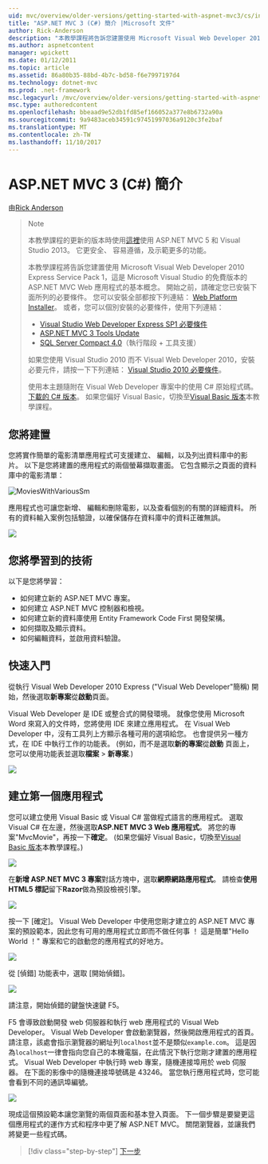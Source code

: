 ```yaml
---
uid: mvc/overview/older-versions/getting-started-with-aspnet-mvc3/cs/intro-to-aspnet-mvc-3
title: "ASP.NET MVC 3 (C#) 簡介 |Microsoft 文件"
author: Rick-Anderson
description: "本教學課程將告訴您建置使用 Microsoft Visual Web Developer 2010 Express Service Pack 1，也就是 ASP.NET MVC Web 應用程式的基本概念..."
ms.author: aspnetcontent
manager: wpickett
ms.date: 01/12/2011
ms.topic: article
ms.assetid: 86a80b35-88bd-4b7c-bd58-f6e7997197d4
ms.technology: dotnet-mvc
ms.prod: .net-framework
msc.legacyurl: /mvc/overview/older-versions/getting-started-with-aspnet-mvc3/cs/intro-to-aspnet-mvc-3
msc.type: authoredcontent
ms.openlocfilehash: bbeaad9e52db1fd85ef166052a377e8b6732a90a
ms.sourcegitcommit: 9a9483aceb34591c97451997036a9120c3fe2baf
ms.translationtype: MT
ms.contentlocale: zh-TW
ms.lasthandoff: 11/10/2017
---
```

<a name="intro-to-aspnet-mvc-3-c"></a>ASP.NET MVC 3 (C#) 簡介
====================
由[Rick Anderson](https://github.com/Rick-Anderson)

> > [!NOTE]
> > 本教學課程的更新的版本時使用[這裡](../../../getting-started/introduction/getting-started.md)使用 ASP.NET MVC 5 和 Visual Studio 2013。 它更安全、 容易遵循，及示範更多的功能。
> 
> 
> 本教學課程將告訴您建置使用 Microsoft Visual Web Developer 2010 Express Service Pack 1，這是 Microsoft Visual Studio 的免費版本的 ASP.NET MVC Web 應用程式的基本概念。 開始之前，請確定您已安裝下面所列的必要條件。 您可以安裝全部都按下列連結： [Web Platform Installer](https://www.microsoft.com/web/gallery/install.aspx?appid=VWD2010SP1Pack)。 或者，您可以個別安裝的必要條件，使用下列連結：
> 
> - [Visual Studio Web Developer Express SP1 必要條件](https://www.microsoft.com/web/gallery/install.aspx?appid=VWD2010SP1Pack)
> - [ASP.NET MVC 3 Tools Update](https://www.microsoft.com/web/gallery/install.aspx?appsxml=&amp;appid=MVC3)
> - [SQL Server Compact 4.0](https://www.microsoft.com/web/gallery/install.aspx?appid=SQLCE;SQLCEVSTools_4_0)（執行階段 + 工具支援）
> 
> 如果您使用 Visual Studio 2010 而不 Visual Web Developer 2010，安裝必要元件，請按一下下列連結： [Visual Studio 2010 必要條件](https://www.microsoft.com/web/gallery/install.aspx?appsxml=&amp;appid=VS2010SP1Pack)。
> 
> 使用本主題隨附在 Visual Web Developer 專案中的使用 C# 原始程式碼。 [下載的 C# 版本](https://code.msdn.microsoft.com/Introduction-to-MVC-3-10d1b098)。 如果您偏好 Visual Basic，切換至[Visual Basic 版本](../vb/intro-to-aspnet-mvc-3.md)本教學課程。


## <a name="what-youll-build"></a>您將建置

您將實作簡單的電影清單應用程式可支援建立、 編輯，以及列出資料庫中的影片。 以下是您將建置的應用程式的兩個螢幕擷取畫面。 它包含顯示之頁面的資料庫中的電影清單：

![MoviesWithVariousSm](intro-to-aspnet-mvc-3/_static/image1.png)

應用程式也可讓您新增、 編輯和刪除電影，以及查看個別的有關的詳細資料。 所有的資料輸入案例包括驗證，以確保儲存在資料庫中的資料正確無誤。

![](intro-to-aspnet-mvc-3/_static/image2.png)

## <a name="skills-youll-learn"></a>您將學習到的技術

以下是您將學習：

- 如何建立新的 ASP.NET MVC 專案。
- 如何建立 ASP.NET MVC 控制器和檢視。
- 如何建立新的資料庫使用 Entity Framework Code First 開發架構。
- 如何擷取及顯示資料。
- 如何編輯資料，並啟用資料驗證。

## <a name="getting-started"></a>快速入門

從執行 Visual Web Developer 2010 Express ("Visual Web Developer"簡稱) 開始，然後選取**新專案**從**啟動**頁面。

Visual Web Developer 是 IDE 或整合式的開發環境。 就像您使用 Microsoft Word 來寫入的文件時，您將使用 IDE 來建立應用程式。 在 Visual Web Developer 中，沒有工具列上方顯示各種可用的選項給您。 也會提供另一種方式，在 IDE 中執行工作的功能表。 (例如，而不是選取**新的專案**從**啟動** 頁面上，您可以使用功能表並選取**檔案** &gt; **新專案**.)

[![](intro-to-aspnet-mvc-3/_static/image4.png)](intro-to-aspnet-mvc-3/_static/image3.png)

## <a name="creating-your-first-application"></a>建立第一個應用程式

您可以建立使用 Visual Basic 或 Visual C# 當做程式語言的應用程式。 選取 Visual C# 在左邊，然後選取**ASP.NET MVC 3 Web 應用程式**。 將您的專案"MvcMovie"，再按一下**確定**。 (如果您偏好 Visual Basic，切換至[Visual Basic 版本](../vb/intro-to-aspnet-mvc-3.md)本教學課程。)

![](intro-to-aspnet-mvc-3/_static/image5.png)

在**新增 ASP.NET MVC 3 專案**對話方塊中，選取**網際網路應用程式**。 請檢查**使用 HTML5 標記**留下**Razor**做為預設檢視引擎。

![](intro-to-aspnet-mvc-3/_static/image6.png)

按一下 [確定]。 Visual Web Developer 中使用您剛才建立的 ASP.NET MVC 專案的預設範本，因此您有可用的應用程式立即而不做任何事 ！ 這是簡單"Hello World ！" 專案和它的啟動您的應用程式的好地方。

[![](intro-to-aspnet-mvc-3/_static/image8.png)](intro-to-aspnet-mvc-3/_static/image7.png)

從 [偵錯] 功能表中，選取 [開始偵錯]。

![](intro-to-aspnet-mvc-3/_static/image9.png)

請注意，開始偵錯的鍵盤快速鍵 F5。

F5 會導致啟動開發 web 伺服器和執行 web 應用程式的 Visual Web Developer。 Visual Web Developer 會啟動瀏覽器，然後開啟應用程式的首頁。 請注意，該處會指示瀏覽器的網址列`localhost`並不是類似`example.com`。 這是因為`localhost`一律會指向您自己的本機電腦，在此情況下執行您剛才建置的應用程式。 Visual Web Developer 中執行時 web 專案，隨機連接埠用於 web 伺服器。 在下面的影像中的隨機連接埠號碼是 43246。 當您執行應用程式時，您可能會看到不同的通訊埠編號。

![](intro-to-aspnet-mvc-3/_static/image10.png)

現成這個預設範本讓您瀏覽的兩個頁面和基本登入頁面。 下一個步驟是要變更這個應用程式的運作方式和程序中更了解 ASP.NET MVC。 關閉瀏覽器，並讓我們將變更一些程式碼。

>[!div class="step-by-step"]
[下一步](adding-a-controller.md)
